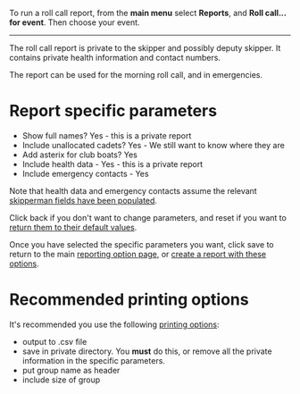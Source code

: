 To run a roll call report, from the **main menu** select **Reports**, and **Roll call... for event**. Then choose your event.
___

The roll call report is private to the skipper and possibly deputy skipper. It contains private health information and contact numbers.

The report can be used for the morning roll call, and in emergencies.

# Report specific parameters

- Show full names? Yes - this is a private report
- Include unallocated cadets? Yes - We still want to know where they are
- Add asterix for club boats? Yes
- Include health data - Yes - this is a private report
- Include emergency contacts - Yes

Note that health data and emergency contacts assume the relevant [skipperman fields have been populated](List_and_explanation_of_skipperman_fields.md).

Click back if you don't want to change parameters, and reset if you want to [return them to their default values](general_report_config_and_printing_help.md#resetting-options).

Once you have selected the specific parameters you want, click save to return to the main [reporting option page](general_report_config_and_printing_help.md#the-reporting-option-page), or [create a report with these options](general_report_config_and_printing_help.md#creating-a-report).

# Recommended printing options

It's recommended you use the following [printing options](general_report_config_and_printing_help.md#print-options):

- output to .csv file
- save in private directory. You **must** do this, or remove all the private information in the specific parameters.
- put group name as header
- include size of group


